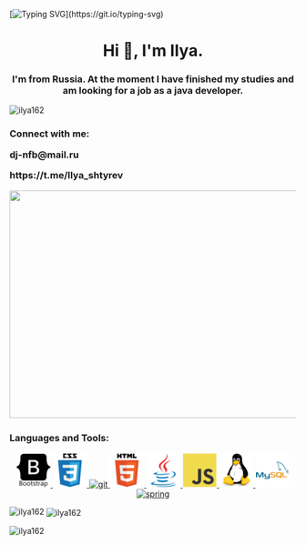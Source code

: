 <!---Пример кода-->
[![Typing SVG](https://readme-typing-svg.herokuapp.com?color=%2336BCF7&lines=Hello,+world!)](https://git.io/typing-svg)

<h1 align="center">Hi 👋, I'm Ilya.</h1>
<h3 align="center">I'm from Russia. At the moment I have finished my studies and am looking for a job as a java developer.</h3>

<p align="left"> <img src="https://komarev.com/ghpvc/?username=ilya162&label=Profile%20views&color=0e75b6&style=flat" alt="ilya162" /> </p>



<h3 align="left">Connect with me:
  <p>dj-nfb@mail.ru</p>
<p>https://t.me/Ilya_shtyrev</p></h3>
<div align="center">
  <img src="https://media.giphy.com/media/dWesBcTLavkZuG35MI/giphy.gif" width="1200" height="400"/>
</div>
<p align="left">
</p>

<h3 align="left">Languages and Tools:</h3>
<p align="center"> <a href="https://getbootstrap.com" target="_blank" rel="noreferrer"> <img src="https://raw.githubusercontent.com/devicons/devicon/master/icons/bootstrap/bootstrap-plain-wordmark.svg" alt="bootstrap" width="60" height="60"/> </a> <a href="https://www.w3schools.com/css/" target="_blank" rel="noreferrer"> <img src="https://raw.githubusercontent.com/devicons/devicon/master/icons/css3/css3-original-wordmark.svg" alt="css3" width="60" height="60"/> </a> <a href="https://git-scm.com/" target="_blank" rel="noreferrer"> <img src="https://www.vectorlogo.zone/logos/git-scm/git-scm-icon.svg" alt="git" width="60" height="60"/> </a> <a href="https://www.w3.org/html/" target="_blank" rel="noreferrer"> <img src="https://raw.githubusercontent.com/devicons/devicon/master/icons/html5/html5-original-wordmark.svg" alt="html5" width="60" height="60"/> </a> <a href="https://www.java.com" target="_blank" rel="noreferrer"> <img src="https://raw.githubusercontent.com/devicons/devicon/master/icons/java/java-original.svg" alt="java" width="60" height="60"/> </a> <a href="https://developer.mozilla.org/en-US/docs/Web/JavaScript" target="_blank" rel="noreferrer"> <img src="https://raw.githubusercontent.com/devicons/devicon/master/icons/javascript/javascript-original.svg" alt="javascript" width="60" height="60"/> </a> <a href="https://www.linux.org/" target="_blank" rel="noreferrer"> <img src="https://raw.githubusercontent.com/devicons/devicon/master/icons/linux/linux-original.svg" alt="linux" width="60" height="60"/> </a> <a href="https://www.mysql.com/" target="_blank" rel="noreferrer"> <img src="https://raw.githubusercontent.com/devicons/devicon/master/icons/mysql/mysql-original-wordmark.svg" alt="mysql" width="60" height="60"/> </a> <a href="https://spring.io/" target="_blank" rel="noreferrer"> <img src="https://www.vectorlogo.zone/logos/springio/springio-icon.svg" alt="spring" width="60" height="60"/> </a> </p>

<p><img align="left" src="https://github-readme-stats.vercel.app/api/top-langs?username=ilya162&show_icons=true&locale=en&layout=compact" alt="ilya162" /></p>

<p>&nbsp;<img align="center" src="https://github-readme-stats.vercel.app/api?username=ilya162&show_icons=true&locale=en" alt="ilya162" /></p>

<p><img align="center" src="https://github-readme-streak-stats.herokuapp.com/?user=ilya162&" alt="ilya162" /></p>
